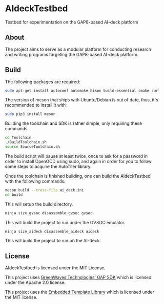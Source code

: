 # AIdeckTestbed

Testbed for experimentation on the GAP8-based AI-deck platform

## About

The project aims to serve as a modular platform for conducting research and writing programs targeting the GAP8-based AI-deck platform.

## Build

The following packages are required:

```bash
sudo apt-get install autoconf automake bison build-essential cmake curl doxygen flex git gtkwave libftdi-dev libftdi1 libjpeg-dev libsdl2-dev libsdl2-ttf-dev libsndfile1-dev graphicsmagick-libmagick-dev-compat libtool libusb-1.0-0-dev pkg-config python3-pip rsync scons texinfo wget libmpfr-dev libmpc-dev libgmp-dev texinfo gcc-10 g++-10 ninja-build
```

The version of meson that ships with Ubuntu/Debian is out of date, thus, it's recommended to install it with:

```bash
sudo pip3 install meson
```

Building the toolchain and SDK is rather simple, only requiring these commands

```bash
cd Toolchain
./BuildToolchain.sh
source SourceToolchain.sh
```

The build script will pause at least twice, once to ask for a password in order to install OpenOCD using sudo, and again in order for you to follow some steps to acquire the AutoTiler library.

Once the toolchain is finished building, one can build the AIdeckTestbed with the following commands.

```bash
meson build --cross-file ai_deck.ini
cd build
```

This will setup the build directory.

```bash
ninja size_gvsoc disassemble_gvsoc gvsoc
```

This will build the project to run under the GVSOC emulator.

```bash
ninja size_aideck disassemble_aideck aideck
```

This will build the project to run on the AI-deck.

## License

AIdeckTestbed is licensed under the MIT License.

This project uses [GreenWaves Technologies' GAP SDK](https://github.com/GreenWaves-Technologies/gap_sdk) which is licensed under the Apache 2.0 license.

This project uses the [Embedded Template Library](https://github.com/ETLCPP/etl) which is licensed under the MIT license.